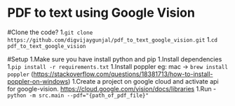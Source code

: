 # PDF to text using Google Vision

#Clone the code?
    1.`git clone https://github.com/digvijaygunjal/pdf_to_text_google_vision.git`
    1.`cd pdf_to_text_google_vision`

#Setup
    1.Make sure you have install python and pip
    1.Install dependencies
        1.`pip install -r requirements.txt`
        1.Install poppler eg: mac -> `brew install poppler` (https://stackoverflow.com/questions/18381713/how-to-install-poppler-on-windows)
    1.Create a project on google cloud and activate api for google-vision. https://cloud.google.com/vision/docs/libraries
    1.Run
        - `python -m src.main --pdf="{path_of_pdf_file}"`

